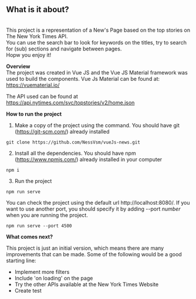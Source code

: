 
## What is it about?
<br />
This project is a representation of a New's Page based on the top stories on The New York Times API. <br />
You can use the search bar to look for keywords on the titles, try to search for (sub) sections and navigate between pages.<br />
Hopw you enjoy it! <br />

**Overview**
<br />
The project was created in Vue JS and the Vue JS Material framework was used to build the components.
Vue Js Material can be found at: https://vuematerial.io/ <br />

The API used can be found at https://api.nytimes.com/svc/topstories/v2/home.json

**How to run the project**
1. Make a copy of the project using the command. You should have git (https://git-scm.com/) already installed 
```
git clone https://github.com/NessVsm/vueJs-news.git
```

2. Install all the dependencies. You should have npm (https://www.npmjs.com/) already installed in your computer
```
npm i
```
3. Run the project 
```
npm run serve
``` 
You can check the project using the default url http://localhost:8080/. If you want to use another port, you should specify it by adding --port _number_ when you are running the project. <br />
```
npm run serve --port 4500
``` 

**What comes next?** <br />

This project is just an initial version, which means there are many improvements that can be made. Some of the following would be a good starting line:
- Implement more filters
- Include 'on loading' on the page
- Try the other APIs available at the New York Times Website
- Create test
